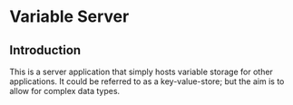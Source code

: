 # Variable Server

## Introduction

This is a server application that simply hosts variable storage for other applications. It could be referred to as a key-value-store; but the aim is to allow for complex data types.

